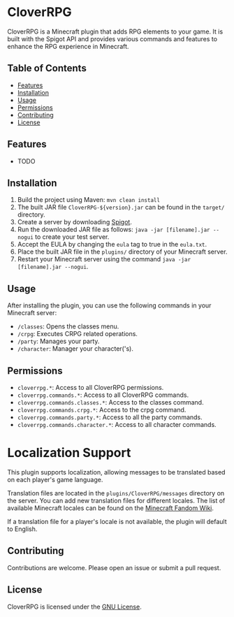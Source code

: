 # CloverRPG

CloverRPG is a Minecraft plugin that adds RPG elements to your game. It is built with the Spigot API and provides various commands and features to enhance the RPG experience in Minecraft.

## Table of Contents

- [Features](#features)
- [Installation](#installation)
- [Usage](#usage)
- [Permissions](#permissions)
- [Contributing](#contributing)
- [License](#license)

## Features

- TODO

## Installation

1. Build the project using Maven: `mvn clean install`
2. The built JAR file `CloverRPG-${version}.jar` can be found in the `target/` directory.
3. Create a server by downloading [Spigot](https://getbukkit.org/download/spigot).
4. Run the downloaded JAR file as follows: `java -jar [filename].jar --nogui` to create your test server.
5. Accept the EULA by changing the `eula` tag to true in the `eula.txt`.
6. Place the built JAR file in the `plugins/` directory of your Minecraft server.
7. Restart your Minecraft server using the command `java -jar [filename].jar --nogui`.

## Usage

After installing the plugin, you can use the following commands in your Minecraft server:

- `/classes`: Opens the classes menu.
- `/crpg`: Executes CRPG related operations.
- `/party`: Manages your party.
- `/character`: Manager your character('s).

## Permissions

- `cloverrpg.*`: Access to all CloverRPG permissions.
- `cloverrpg.commands.*`: Access to all CloverRPG commands.
- `cloverrpg.commands.classes.*`: Access to the classes command.
- `cloverrpg.commands.crpg.*`: Access to the crpg command.
- `cloverrpg.commands.party.*`: Access to all the party commands.
- `cloverrpg.commands.character.*`: Access to all character commands. 

# Localization Support
This plugin supports localization, allowing messages to be translated based on each player's game language. 

Translation files are located in the `plugins/CloverRPG/messages` directory on the server. You can add new translation files for different locales. The list of available Minecraft locales can be found on the [Minecraft Fandom Wiki](https://minecraft.fandom.com/wiki/Language).

If a translation file for a player's locale is not available, the plugin will default to English.

## Contributing

Contributions are welcome. Please open an issue or submit a pull request.

## License

CloverRPG is licensed under the [GNU License](LICENSE).
